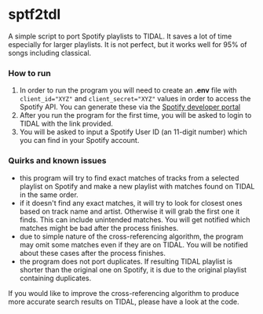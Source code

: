 # sptf2tdl
A simple script to port Spotify playlists to TIDAL. It saves a lot of time especially for larger playlists. It is not perfect, but it works well for 95% of songs including classical.


### How to run

1. In order to run the program you will need to create an **.env** file with `client_id="XYZ"` and `client_secret="XYZ"` values in order to access the Spotify API. You can generate these via the [Spotify developer portal](https://developer.spotify.com/dashboard/applications)  
2. After you run the program for the first time, you will be asked to login to TIDAL with the link provided.  
3. You will be asked to input a Spotify User ID (an 11-digit number) which you can find in your Spotify account. 

### Quirks and known issues
 - this program will try to find exact matches of tracks from a selected playlist on Spotify and make a new playlist with matches found on TIDAL in the same order.  
 - if it doesn't find any exact matches, it will try to look for closest ones based on track name and artist. Otherwise it will grab the first one it finds. This can include unintended matches. You will get notified which matches might be bad after the process finishes.  
 - due to simple nature of the cross-referencing algorithm, the program may omit some matches even if they are on TIDAL. You will be notified about these cases after the process finishes.  
 - the program does not port duplicates. If resulting TIDAL playlist is shorter than the original one on Spotify, it is due to the original playlist containing duplicates.  

If you would like to improve the cross-referencing algorithm to produce more accurate search results on TIDAL, please have a look at the code.
